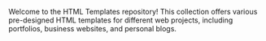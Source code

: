 Welcome to the HTML Templates repository! This collection offers various pre-designed HTML templates for different web projects, including portfolios, business websites, and personal blogs.
